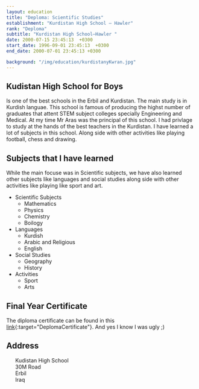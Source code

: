 ```yaml
---
layout: education
title: "Deploma: Scientific Studies"
establishment: "Kurdistan High School – Hawler"
rank: "Deploma"
subtitle: "Kurdistan High School–Hawler "
date: 2000-07-15 23:45:13  +0300
start_date: 1996-09-01 23:45:13  +0300
end_date: 2000-07-01 23:45:13 +0300

background: "/img/education/kurdistanyKwran.jpg"
---
```


## Kudistan High School for Boys

Is one of the best schools in the Erbil and Kurdistan. The main study is in Kurdish languae. This school is famous of producing the highst number of graduates that attent STEM subject colleges specially Engineering and Medical. At my time Mr Aras was the principal of this school. I had privlage to study at the hands of the best teachers in the Kurdistan. I have learned a lot of subjects in this school. Along side with other activities like playing football, chess and drawing.

## Subjects that I have learned

While the main focuse was in Scientific subjects, we have also learned other subjects like languages and social studies along side with other activities like playing like sport and art.

- Scientific Subjects
  - Mathematics
  - Physics
  - Chemistry
  - Boilogy
- Languages
  - Kurdish
  - Arabic and Religious
  - English
- Social Studies
  - Geography
  - History
- Activities
  - Sport
  - Arts

## Final Year Certificate

The diploma certificate can be found in this [link](/img/education/DeplomaCertificate.jpg){:target="DeplomaCertificate"}. And yes I know I was ugly ;)

## Address

  <div class="address">
    <a style="text-decoration:none;" target="maplocation" href="https://goo.gl/maps/6nD4btWHLo4dnZhE6">
    <ul>
      <li style="list-style: none;">
          <i class="fas fa-map-marker"></i>
          <span class="address-lable">Kudistan&nbsp;High&nbsp;School</span>
      </li>
      <li style="list-style: none;">
          <i class="fas fa-road"></i>
          <span class="address-lable">30M Road</span>
      </li>
      <li style="list-style: none;">
          <i class="fas fa-city"></i>
          <span class="address-lable">Erbil</span>
      </li>
      <li style="list-style: none;">
          <i class="fas fa-map"></i>
          <span class="address-lable">Iraq</span>
      </li>
    </ul>
  </a>
</div>

